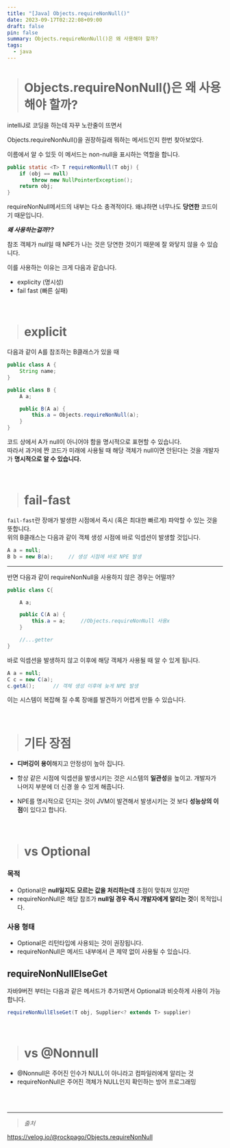```yaml
---
title: "[Java] Objects.requireNonNull()"
date: 2023-09-17T02:22:08+09:00
draft: false
pin: false
summary: Objects.requireNonNull()은 왜 사용해야 할까?
tags:
  - java
---
```


> # Objects.requireNonNull()은 왜 사용해야 할까?

intelliJ로 코딩을 하는데 자꾸 노란줄이 뜨면서 

Objects.requireNonNull()을 권장하길래 뭐하는 메서드인지 한번 찾아보았다.

이름에서 알 수 있듯 이 메서드는 non-null을 표시하는 역할을 합니다.

```java
public static <T> T requireNonNull(T obj) {
    if (obj == null)
        throw new NullPointerException();
    return obj;
}
```

requireNonNull메서드의 내부는 다소 충격적이다. 왜냐하면 너무나도 **당연한** 코드이기 때문입니다.

**_왜 사용하는걸까??_**

참조 객체가 null일 때 NPE가 나는 것은 당연한 것이기 때문에 잘 와닿지 않을 수 있습니다.

이를 사용하는 이유는 크게 다음과 같습니다.

- explicity (명시성)
- fail fast (빠른 실패)

<br>

> # explicit

다음과 같이 A를 참조하는 B클래스가 있을 때

```java
public class A {
	String name;
}
```

```java
public class B {
    A a;

    public B(A a) {
        this.a = Objects.requireNonNull(a);
    }
}
```

코드 상에서 A가 null이 아니어야 함을 명시적으로 표현할 수 있습니다.  
따라서 과거에 짠 코드가 미래에 사용될 때 해당 객체가 null이면 안된다는 것을 개발자가 **명시적으로 알 수 있습니다.**

<br>

> # fail-fast

`fail-fast`란 장애가 발생한 시점에서 즉시 (혹은 최대한 빠르게) 파악할 수 있는 것을 뜻합니다.  
위의 B클래스는 다음과 같이 객체 생성 시점에 바로 익셉션이 발생할 것입니다.

```java
A a = null;
B b = new B(a);     // 생성 시점에 바로 NPE 발생
```

---

반면 다음과 같이 requireNonNull을 사용하지 않은 경우는 어떨까?

```java
public class C{

    A a;

    public C(A a) {
        this.a = a;     //Objects.requireNonNull 사용x
    }

    //...getter
}
```

바로 익셉션을 발생하지 않고 이후에 해당 객체가 사용될 때 알 수 있게 됩니다.

```java
A a = null;
C c = new C(a);
c.getA();      // 객체 생성 이후에 늦게 NPE 발생
```

이는 시스템이 복잡해 질 수록 장애를 발견하기 어렵게 만들 수 있습니다.

<br>

> # 기타 장점

- **디버깅이 용이**해지고 안정성이 높아 집니다.
    
- 항상 같은 시점에 익셉션을 발생시키는 것은 시스템의 **일관성**을 높이고. 개발자가 나머지 부분에 더 신경 쓸 수 있게 해줍니다.
    
- NPE를 명시적으로 던지는 것이 JVM이 발견해서 발생시키는 것 보다 **성능상의 이점**이 있다고 합니다.

<br>

> # vs Optional

### 목적

- Optional은 **null일지도 모르는 값을 처리하는데** 초점이 맞춰져 있지만
- requireNonNull은 해당 참조가 **null일 경우 즉시 개발자에게 알리는 것**이 목적입니다.

### 사용 형태

- Optional은 리턴타입에 사용되는 것이 권장됩니다.
- requireNonNull은 메서드 내부에서 큰 제약 없이 사용될 수 있습니다.

## requireNonNullElseGet

자바9버전 부터는 다음과 같은 메서드가 추가되면서 Optional과 비슷하게 사용이 가능합니다.

```java
requireNonNullElseGet(T obj, Supplier<? extends T> supplier)
```

<br>

> # vs @Nonnull

- @Nonnull은 주어진 인수가 NULL이 아니라고 컴파일러에게 알리는 것
- requireNonNull은 주어진 객체가 NULL인지 확인하는 방어 프로그래밍


<br><br>

---

>_출처_

https://velog.io/@rockpago/Objects.requireNonNull